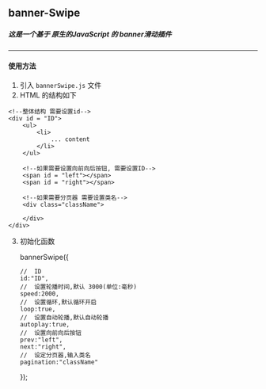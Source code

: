 ## banner-Swipe
##### 这是一个基于 原生的JavaScript 的 banner滑动插件

***

#### 使用方法
1.  引入 `bannerSwipe.js` 文件  
2.  HTML 的结构如下  

<!---->	
	<!--整体结构 需要设置id-->
    <div id = "ID">
    	<ul>
    		<li>
				... content
			</li>
		</ul>
		
		<!--如果需要设置向前向后按钮, 需要设置ID-->
		<span id = "left"></span>
		<span id = "right"></span>
		
		<!--如果需要分页器 需要设置类名-->
		<div class="className">
			
		</div>
	</div>

3.  初始化函数  

    bannerSwipe({  

    	//	ID  
		id:"ID",  
		//	设置轮播时间,默认 3000(单位:毫秒)  
		speed:2000,  
		//	设置循环,默认循环开启  
		loop:true,  
		//	设置自动轮播,默认自动轮播  
		autoplay:true,    
		//	设置向前向后按钮  
		prev:"left",  
		next:"right",  
		//	设定分页器,输入类名  
		pagination:"className"  
	});  
